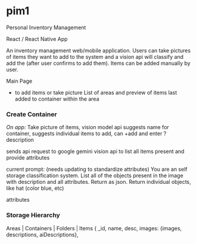 # pim1
Personal Inventory Management

React / React Native App 

An inventory management web/mobile application. Users can take pictures of items they want to add to the system and a vision api will classify and add the (after user confirms to add them). Items can be added manually by user. 

Main Page
  + to add items or take picture
  List of areas and preview of items last added to container within the area

### Create Container
*On app:* Take picture of items, 
  vision model api suggests name for container,
  suggests individual items to add, can +add and enter ?description

  sends api request to google gemini vision api to list all items present and provide attributes

  current prompt:   (needs updating to standardize attributes)
      You are an self storage classification system. List all of the objects present in the image with description and all attributes. Return as json. Return individual objects, like hat (color blue, etc)

  attributes


### Storage Hierarchy
Areas
  |  Containers
      |  Folders
          |  Items
              { _id,
                name,
                desc,
                images: {images, descriptions, aiDescriptions},
                
